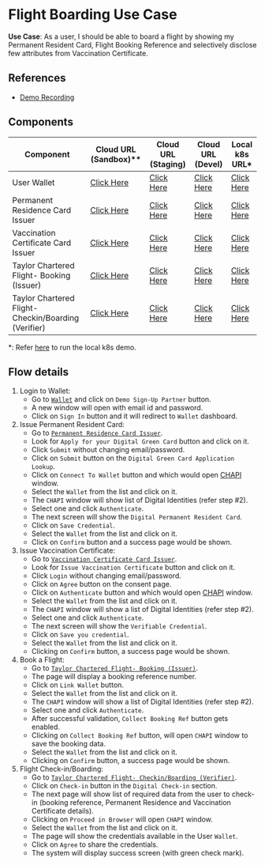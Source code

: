 # Flight Boarding Use Case

**Use Case**: As a user, I should be able to board a flight by showing my Permanent Resident Card, Flight Booking 
Reference and selectively disclose few attributes from Vaccination Certificate.

## References
- [Demo Recording](https://youtu.be/ePBVufUoEuM)

## Components
| Component                                            | Cloud URL (Sandbox)**                                                  | Cloud URL (Staging)                                                | Cloud URL (Devel)                                                  | Local k8s URL*                                                       |
|------------------------------------------------------|------------------------------------------------------------------------|--------------------------------------------------------------------|--------------------------------------------------------------------|----------------------------------------------------------------------|
| User Wallet                                          | [Click Here](https://wallet.sandbox.trustbloc.dev)                     | [Click Here](https://wallet.stg.trustbloc.dev)                     | [Click Here](https://wallet.dev.trustbloc.dev)                     | [Click Here](https://wallet.local.trustbloc.dev)                     |
| Permanent Residence Card Issuer                      | [Click Here](https://demo-issuer.sandbox.trustbloc.dev/applygreencard) | [Click Here](https://demo-issuer.stg.trustbloc.dev/applygreencard) | [Click Here](https://demo-issuer.dev.trustbloc.dev/applygreencard) | [Click Here](https://demo-issuer.local.trustbloc.dev/applygreencard) |
| Vaccination Certificate Card Issuer                  | [Click Here](https://demo-issuer.sandbox.trustbloc.dev)                | [Click Here](https://demo-issuer.stg.trustbloc.dev)                | [Click Here](https://demo-issuer.dev.trustbloc.dev)                | [Click Here](https://demo-issuer.local.trustbloc.dev)                |
| Taylor Chartered Flight- Booking (Issuer)            | [Click Here](https://demo-issuer.sandbox.trustbloc.dev/flightbooking)  | [Click Here](https://demo-issuer.stg.trustbloc.dev/flightbooking)  | [Click Here](https://demo-issuer.dev.trustbloc.dev/flightbooking)  | [Click Here](https://demo-issuer.local.trustbloc.dev/flightbooking)  |
| Taylor Chartered Flight- Checkin/Boarding (Verifier) | [Click Here](https://demo-rp.sandbox.trustbloc.dev/flightcheckin)      | [Click Here](https://demo-rp.stg.trustbloc.dev/flightcheckin)      | [Click Here](https://demo-rp.dev.trustbloc.dev/flightcheckin)      | [Click Here](https://demo-rp.local.trustbloc.dev/flightcheckin)      |

*: Refer [here](./../../README.md#deployment) to run the local k8s demo.

## Flow details
1. Login to Wallet:
   - Go to [`Wallet`](#components) and click on `Demo Sign-Up Partner` button.
   - A new window will open with email id and password. 
   - Click on `Sign In` button and it will redirect to `Wallet` dashboard.
1. Issue Permanent Resident Card:
   - Go to [`Permanent Residence Card Issuer`](#components).
   - Look for `Apply for your Digital Green Card` button and click on it.
   - Click `Submit` without changing email/password.
   - Click on `Submit` button on the `Digital Green Card Application Lookup`.
   - Click on `Connect To Wallet` button and which would open [CHAPI](https://w3c-ccg.github.io/credential-handler-api/) window.
   - Select the `Wallet` from the list and click on it.
   - The `CHAPI` window will show list of Digital Identities (refer step #2).
   - Select one and click `Authenticate`.
   - The next screen will show the `Digital Permanent Resident Card`.
   - Click on `Save Credential`.
   - Select the `Wallet` from the list and click on it.
   - Click on `Confirm` button and a success page would be shown.
1. Issue Vaccination Certificate:
   - Go to [`Vaccination Certificate Card Issuer`](#components).
   - Look for `Issue Vaccination Certificate` button and click on it.
   - Click `Login` without changing email/password.
   - Click on `Agree` button on the consent page.
   - Click on `Authenticate` button and which would open [CHAPI](https://w3c-ccg.github.io/credential-handler-api/) window.
   - Select the `Wallet` from the list and click on it.
   - The `CHAPI` window will show a list of Digital Identities (refer step #2).
   - Select one and click `Authenticate`.
   - The next screen will show the `Verifiable Credential`.
   - Click on `Save you credential`.
   - Select the `Wallet` from the list and click on it.
   - Clicking on `Confirm` button, a success page would be shown.
1. Book a Flight:
   - Go to [`Taylor Chartered Flight- Booking (Issuer)`](#components).
   - The page will display a booking reference number.
   - Click on `Link Wallet` button.
   - Select the `Wallet` from the list and click on it.
   - The `CHAPI` window will show a list of Digital Identities (refer step #2).
   - Select one and click `Authenticate`.
   - After successful validation, `Collect Booking Ref` button gets enabled.
   - Clicking on `Collect Booking Ref` button, will open `CHAPI` window to save the booking data.
   - Select the `Wallet` from the list and click on it.
   - Clicking on `Confirm` button, a success page would be shown.
1. Flight Check-in/Boarding:
   - Go to [`Taylor Chartered Flight- Checkin/Boarding (Verifier)`](#components).
   - Click on `Check-in` button in the `Digital Check-in` section.
   - The next page will show list of required data from the user to check-in (booking reference, Permanent Residence and Vaccination Certificate details). 
   - Clicking on `Proceed in Browser` will open `CHAPI` window.
   - Select the `Wallet` from the list and click on it.
   - The page will show the credentials available in the User `Wallet`.
   - Click on `Agree` to share the credentials.
   - The system will display success screen (with green check mark).
